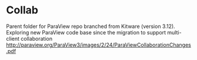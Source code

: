 Collab
======

Parent folder for ParaView repo branched from Kitware (version 3.12). Exploring new ParaView code base since the migration to support multi-client collaboration http://paraview.org/ParaView3/images/2/24/ParaViewCollaborationChanges.pdf
